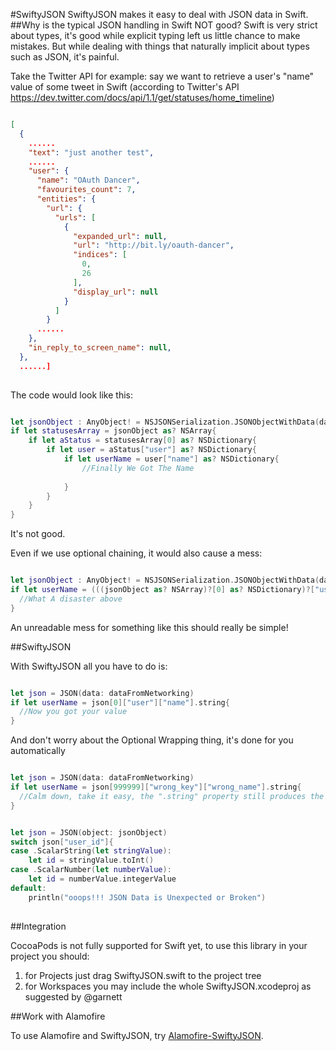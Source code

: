 #SwiftyJSON
SwiftyJSON makes it easy to deal with JSON data in Swift.
##Why is the typical JSON handling in Swift NOT good?
Swift is very strict about types, it's good while explicit typing left us little chance to make mistakes. 
But while dealing with things that naturally implicit about types such as JSON, it's painful.

Take the Twitter API for example: say we want to retrieve a user's "name" value of some tweet in Swift (according to Twitter's API https://dev.twitter.com/docs/api/1.1/get/statuses/home_timeline)

```JSON

[
  {
    ......
    "text": "just another test",
    ......
    "user": {
      "name": "OAuth Dancer",
      "favourites_count": 7,
      "entities": {
        "url": {
          "urls": [
            {
              "expanded_url": null,
              "url": "http://bit.ly/oauth-dancer",
              "indices": [
                0,
                26
              ],
              "display_url": null
            }
          ]
        }
      ......
    },
    "in_reply_to_screen_name": null,
  },
  ......]
  
```

The code would look like this:

```swift

let jsonObject : AnyObject! = NSJSONSerialization.JSONObjectWithData(dataFromTwitter, options: NSJSONReadingOptions.MutableContainers, error: nil)
if let statusesArray = jsonObject as? NSArray{
    if let aStatus = statusesArray[0] as? NSDictionary{
        if let user = aStatus["user"] as? NSDictionary{
            if let userName = user["name"] as? NSDictionary{
                //Finally We Got The Name
                
            }
        }
    }
}

```

It's not good.

Even if we use optional chaining, it would also cause a mess:

```swift

let jsonObject : AnyObject! = NSJSONSerialization.JSONObjectWithData(dataFromTwitter, options: NSJSONReadingOptions.MutableContainers, error: nil)
if let userName = (((jsonObject as? NSArray)?[0] as? NSDictionary)?["user"] as? NSDictionary)?["name"]{
  //What A disaster above
}

```

An unreadable mess for something like this should really be simple!

##SwiftyJSON

With SwiftyJSON all you have to do is:

```swift

let json = JSON(data: dataFromNetworking)
if let userName = json[0]["user"]["name"].string{
  //Now you got your value
}

```

And don't worry about the Optional Wrapping thing, it's done for you automatically

```swift

let json = JSON(data: dataFromNetworking)
if let userName = json[999999]["wrong_key"]["wrong_name"].string{
  //Calm down, take it easy, the ".string" property still produces the correct Optional String type with safety
}

```

```swift

let json = JSON(object: jsonObject)
switch json["user_id"]{
case .ScalarString(let stringValue):
    let id = stringValue.toInt()
case .ScalarNumber(let numberValue):
    let id = numberValue.integerValue
default:
    println("ooops!!! JSON Data is Unexpected or Broken")
    
```

##Integration

CocoaPods is not fully supported for Swift yet, to use this library in your project you should:  

1. for Projects just drag SwiftyJSON.swift to the project tree
2. for Workspaces you may include the whole SwiftyJSON.xcodeproj as suggested by @garnett


##Work with Alamofire

To use Alamofire and SwiftyJSON, try [Alamofire-SwiftyJSON](https://github.com/SwiftyJSON/Alamofire-SwiftyJSON).
